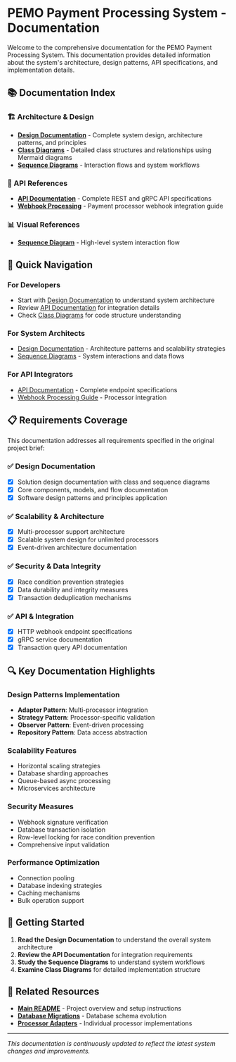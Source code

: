 # PEMO Payment Processing System - Documentation

Welcome to the comprehensive documentation for the PEMO Payment Processing System. This documentation provides detailed information about the system's architecture, design patterns, API specifications, and implementation details.

## 📚 Documentation Index

### 🏗️ Architecture & Design
- **[Design Documentation](./DESIGN_DOCUMENTATION.md)** - Complete system design, architecture patterns, and principles
- **[Class Diagrams](./CLASS_DIAGRAM.md)** - Detailed class structures and relationships using Mermaid diagrams
- **[Sequence Diagrams](./SEQUENCE_DIAGRAMS.md)** - Interaction flows and system workflows

### 🔌 API References
- **[API Documentation](./API_DOCUMENTATION.md)** - Complete REST and gRPC API specifications
- **[Webhook Processing](./API_DOCUMENTATION.md#webhook-processing)** - Payment processor webhook integration guide

### 📊 Visual References
- **[Sequence Diagram](./images/sequence-diagram.png)** - High-level system interaction flow

## 🎯 Quick Navigation

### For Developers
- Start with [Design Documentation](./DESIGN_DOCUMENTATION.md) to understand system architecture
- Review [API Documentation](./API_DOCUMENTATION.md) for integration details
- Check [Class Diagrams](./CLASS_DIAGRAM.md) for code structure understanding

### For System Architects
- [Design Documentation](./DESIGN_DOCUMENTATION.md) - Architecture patterns and scalability strategies
- [Sequence Diagrams](./SEQUENCE_DIAGRAMS.md) - System interactions and data flows

### For API Integrators
- [API Documentation](./API_DOCUMENTATION.md) - Complete endpoint specifications
- [Webhook Processing Guide](./API_DOCUMENTATION.md#webhook-processing) - Processor integration

## 📋 Requirements Coverage

This documentation addresses all requirements specified in the original project brief:

### ✅ Design Documentation
- [x] Solution design documentation with class and sequence diagrams
- [x] Core components, models, and flow documentation
- [x] Software design patterns and principles application

### ✅ Scalability & Architecture
- [x] Multi-processor support architecture
- [x] Scalable system design for unlimited processors
- [x] Event-driven architecture documentation

### ✅ Security & Data Integrity
- [x] Race condition prevention strategies
- [x] Data durability and integrity measures
- [x] Transaction deduplication mechanisms

### ✅ API & Integration
- [x] HTTP webhook endpoint specifications
- [x] gRPC service documentation
- [x] Transaction query API documentation

## 🔍 Key Documentation Highlights

### Design Patterns Implementation
- **Adapter Pattern**: Multi-processor integration
- **Strategy Pattern**: Processor-specific validation
- **Observer Pattern**: Event-driven processing
- **Repository Pattern**: Data access abstraction

### Scalability Features
- Horizontal scaling strategies
- Database sharding approaches
- Queue-based async processing
- Microservices architecture

### Security Measures
- Webhook signature verification
- Database transaction isolation
- Row-level locking for race condition prevention
- Comprehensive input validation

### Performance Optimization
- Connection pooling
- Database indexing strategies
- Caching mechanisms
- Bulk operation support

## 🚀 Getting Started

1. **Read the Design Documentation** to understand the overall system architecture
2. **Review the API Documentation** for integration requirements
3. **Study the Sequence Diagrams** to understand system workflows
4. **Examine Class Diagrams** for detailed implementation structure

## 🔗 Related Resources

- **[Main README](../README.md)** - Project overview and setup instructions
- **[Database Migrations](../apps/transactions/db/migrations/)** - Database schema evolution
- **[Processor Adapters](../libs/)** - Individual processor implementations

---

*This documentation is continuously updated to reflect the latest system changes and improvements.*

